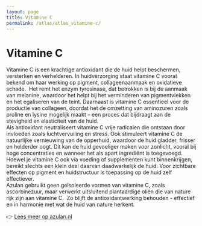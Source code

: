 ```yaml
---
layout: page
title: Vitamine C
permalink: /atlas/atlas_vitamine-c/
---
```


# Vitamine C

Vitamine C is een krachtige antioxidant die de huid helpt beschermen, versterken en verhelderen. In huidverzorging staat vitamine C vooral bekend om haar werking op pigment, collageenaanmaak en oxidatieve schade.&nbsp;
Het remt het enzym tyrosinase, dat betrokken is bij de aanmaak van melanine, waardoor het helpt bij het verminderen van pigmentvlekken en het egaliseren van de teint. Daarnaast is vitamine C essentieel voor de productie van collageen, doordat het de omzetting van aminozuren zoals proline en lysine mogelijk maakt – een proces dat bijdraagt aan de stevigheid en elasticiteit van de huid.
<br>
Als antioxidant neutraliseert vitamine C vrije radicalen die ontstaan door invloeden zoals luchtvervuiling en stress. Ook stimuleert vitamine C de natuurlijke vernieuwing van de opperhuid, waardoor de huid gladder, frisser en helderder oogt. Dit kan de huid gevoeliger maken voor zonlicht, vooral bij hoge concentraties en wanneer het als apart ingrediënt is toegevoegd.
<br>
Hoewel je vitamine C ook via voeding of supplementen kunt binnenkrijgen, bereikt slechts een klein deel daarvan daadwerkelijk de huid. Voor zichtbare effecten op pigment en huidstructuur is toepassing op de huid zelf effectiever.&nbsp;
<br>
Azulan gebruikt geen geïsoleerde vormen van vitamine C, zoals ascorbinezuur, maar verwerkt uitsluitend plantaardige oliën die van nature rijk zijn aan vitamine C.&nbsp;
Zo blijft de antioxidantwerking behouden - effectief en in harmonie met wat de huid van nature herkent.

👉 [Lees meer op azulan.nl](https://azulan.nl/atlas/vitamine-c)